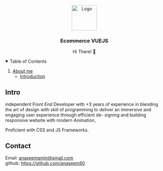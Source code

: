 
<br />
<p align="center">
  <a href="https://github.com/othneildrew/Best-README-Template">
    <img src="https://avatars.githubusercontent.com/u/111666236?v=4" alt="Logo" width="80" height="80">
  </a>

  <h3 align="center">Ecommerce VUEJS</h3>
  
  <p align="center">
    Hi There! 👋
  
 <details open="open">
  <summary>Table of Contents</summary>
  <ol>
    <li>
      <a href="#About me">About me</a>
      <ul>
        <li><a href="#intro">Introduction</a></li>
      </ul>
    </li>
  </ol>
</details>
  
 ## Intro 
  
independent Front End Developer with +3 years of experience in blending the art of design with skill of programming to deliver an immersive and engaging user experience through efficient de-
signing and building responsive website with modern Animation,

Proficient with CSS and JS Frameworks.
      
 ## Contact
  
  Email: anaseemamin@gmail.com <br>
  github: https://github.com/anaseem80
